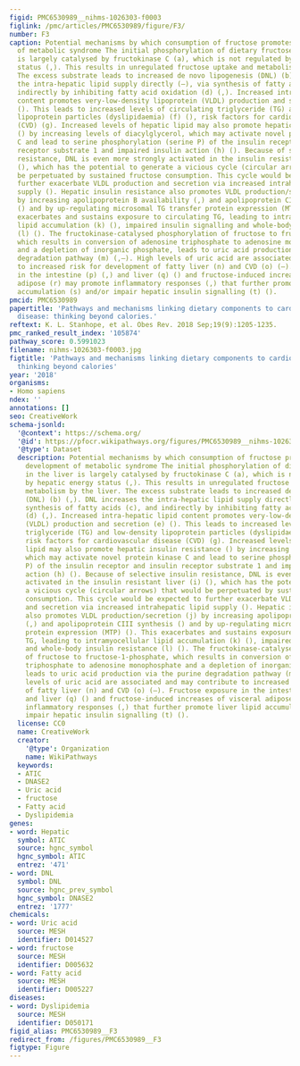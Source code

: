 ```yaml
---
figid: PMC6530989__nihms-1026303-f0003
figlink: /pmc/articles/PMC6530989/figure/F3/
number: F3
caption: Potential mechanisms by which consumption of fructose promotes the development
  of metabolic syndrome The initial phosphorylation of dietary fructose in the liver
  is largely catalysed by fructokinase C (a), which is not regulated by hepatic energy
  status (,). This results in unregulated fructose uptake and metabolism by the liver.
  The excess substrate leads to increased de novo lipogenesis (DNL) (b) (,). DNL increases
  the intra-hepatic lipid supply directly (–), via synthesis of fatty acids (c), and
  indirectly by inhibiting fatty acid oxidation (d) (,). Increased intra-hepatic lipid
  content promotes very-low-density lipoprotein (VLDL) production and secretion (e)
  (). This leads to increased levels of circulating triglyceride (TG) and low-density
  lipoprotein particles (dyslipidaemia) (f) (), risk factors for cardiovascular disease
  (CVD) (g). Increased levels of hepatic lipid may also promote hepatic insulin resistance
  () by increasing levels of diacylglycerol, which may activate novel protein kinase
  C and lead to serine phosphorylation (serine P) of the insulin receptor and insulin
  receptor substrate 1 and impaired insulin action (h) (). Because of selective insulin
  resistance, DNL is even more strongly activated in the insulin resistant liver (i)
  (), which has the potential to generate a vicious cycle (circular arrows) that would
  be perpetuated by sustained fructose consumption. This cycle would be expected to
  further exacerbate VLDL production and secretion via increased intrahepatic lipid
  supply (). Hepatic insulin resistance also promotes VLDL production/secretion (j)
  by increasing apolipoprotein B availability (,) and apolipoprotein CIII synthesis
  () and by up-regulating microsomal TG transfer protein expression (MTP) (). This
  exacerbates and sustains exposure to circulating TG, leading to intramyocellular
  lipid accumulation (k) (), impaired insulin signalling and whole-body insulin resistance
  (l) (). The fructokinase-catalysed phosphorylation of fructose to fructose-1-phosphate,
  which results in conversion of adenosine triphosphate to adenosine monophosphate
  and a depletion of inorganic phosphate, leads to uric acid production via the purine
  degradation pathway (m) (,–). High levels of uric acid are associated and may contribute
  to increased risk for development of fatty liver (n) and CVD (o) (–). Fructose exposure
  in the intestine (p) (,) and liver (q) () and fructose-induced increases of visceral
  adipose (r) may promote inflammatory responses (,) that further promote liver lipid
  accumulation (s) and/or impair hepatic insulin signalling (t) ().
pmcid: PMC6530989
papertitle: 'Pathways and mechanisms linking dietary components to cardiometabolic
  disease: thinking beyond calories.'
reftext: K. L. Stanhope, et al. Obes Rev. 2018 Sep;19(9):1205-1235.
pmc_ranked_result_index: '105874'
pathway_score: 0.5991023
filename: nihms-1026303-f0003.jpg
figtitle: 'Pathways and mechanisms linking dietary components to cardiometabolic disease:
  thinking beyond calories'
year: '2018'
organisms:
- Homo sapiens
ndex: ''
annotations: []
seo: CreativeWork
schema-jsonld:
  '@context': https://schema.org/
  '@id': https://pfocr.wikipathways.org/figures/PMC6530989__nihms-1026303-f0003.html
  '@type': Dataset
  description: Potential mechanisms by which consumption of fructose promotes the
    development of metabolic syndrome The initial phosphorylation of dietary fructose
    in the liver is largely catalysed by fructokinase C (a), which is not regulated
    by hepatic energy status (,). This results in unregulated fructose uptake and
    metabolism by the liver. The excess substrate leads to increased de novo lipogenesis
    (DNL) (b) (,). DNL increases the intra-hepatic lipid supply directly (–), via
    synthesis of fatty acids (c), and indirectly by inhibiting fatty acid oxidation
    (d) (,). Increased intra-hepatic lipid content promotes very-low-density lipoprotein
    (VLDL) production and secretion (e) (). This leads to increased levels of circulating
    triglyceride (TG) and low-density lipoprotein particles (dyslipidaemia) (f) (),
    risk factors for cardiovascular disease (CVD) (g). Increased levels of hepatic
    lipid may also promote hepatic insulin resistance () by increasing levels of diacylglycerol,
    which may activate novel protein kinase C and lead to serine phosphorylation (serine
    P) of the insulin receptor and insulin receptor substrate 1 and impaired insulin
    action (h) (). Because of selective insulin resistance, DNL is even more strongly
    activated in the insulin resistant liver (i) (), which has the potential to generate
    a vicious cycle (circular arrows) that would be perpetuated by sustained fructose
    consumption. This cycle would be expected to further exacerbate VLDL production
    and secretion via increased intrahepatic lipid supply (). Hepatic insulin resistance
    also promotes VLDL production/secretion (j) by increasing apolipoprotein B availability
    (,) and apolipoprotein CIII synthesis () and by up-regulating microsomal TG transfer
    protein expression (MTP) (). This exacerbates and sustains exposure to circulating
    TG, leading to intramyocellular lipid accumulation (k) (), impaired insulin signalling
    and whole-body insulin resistance (l) (). The fructokinase-catalysed phosphorylation
    of fructose to fructose-1-phosphate, which results in conversion of adenosine
    triphosphate to adenosine monophosphate and a depletion of inorganic phosphate,
    leads to uric acid production via the purine degradation pathway (m) (,–). High
    levels of uric acid are associated and may contribute to increased risk for development
    of fatty liver (n) and CVD (o) (–). Fructose exposure in the intestine (p) (,)
    and liver (q) () and fructose-induced increases of visceral adipose (r) may promote
    inflammatory responses (,) that further promote liver lipid accumulation (s) and/or
    impair hepatic insulin signalling (t) ().
  license: CC0
  name: CreativeWork
  creator:
    '@type': Organization
    name: WikiPathways
  keywords:
  - ATIC
  - DNASE2
  - Uric acid
  - fructose
  - Fatty acid
  - Dyslipidemia
genes:
- word: Нерatic
  symbol: ATIC
  source: hgnc_symbol
  hgnc_symbol: ATIC
  entrez: '471'
- word: DNL
  symbol: DNL
  source: hgnc_prev_symbol
  hgnc_symbol: DNASE2
  entrez: '1777'
chemicals:
- word: Uric acid
  source: MESH
  identifier: D014527
- word: fructose
  source: MESH
  identifier: D005632
- word: Fatty acid
  source: MESH
  identifier: D005227
diseases:
- word: Dyslipidemia
  source: MESH
  identifier: D050171
figid_alias: PMC6530989__F3
redirect_from: /figures/PMC6530989__F3
figtype: Figure
---
```


